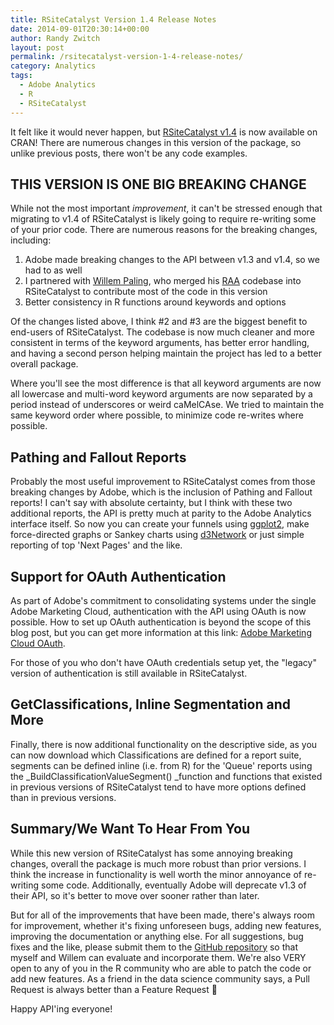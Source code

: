 ```yaml
---
title: RSiteCatalyst Version 1.4 Release Notes
date: 2014-09-01T20:30:14+00:00
author: Randy Zwitch
layout: post
permalink: /rsitecatalyst-version-1-4-release-notes/
category: Analytics
tags:
  - Adobe Analytics
  - R
  - RSiteCatalyst
---
```

It felt like it would never happen, but <a title="RSiteCatalyst CRAN" href="http://cran.r-project.org/web/packages/RSiteCatalyst/index.html" target="_blank">RSiteCatalyst v1.4</a> is now available on CRAN! There are numerous changes in this version of the package, so unlike previous posts, there won't be any code examples.

## THIS VERSION IS ONE BIG BREAKING CHANGE

While not the most important _improvement_, it can't be stressed enough that migrating to v1.4 of RSiteCatalyst is likely going to require re-writing some of your prior code. There are numerous reasons for the breaking changes, including:

  1. Adobe made breaking changes to the API between v1.3 and v1.4, so we had to as well
  2. I partnered with <a title="Willem Paling GitHub" href="https://github.com/WillemPaling" target="_blank">Willem Paling</a>, who merged his <a title="RAA - Original Source for RSiteCatalyst 1.4" href="https://github.com/WillemPaling/RAA" target="_blank">RAA</a> codebase into RSiteCatalyst to contribute most of the code in this version
  3. Better consistency in R functions around keywords and options

Of the changes listed above, I think #2 and #3 are the biggest benefit to end-users of RSiteCatalyst. The codebase is now much cleaner and more consistent in terms of the keyword arguments, has better error handling, and having a second person helping maintain the project has led to a better overall package.

Where you'll see the most difference is that all keyword arguments are now all lowercase and multi-word keyword arguments are now separated by a period instead of underscores or weird caMelCAse. We tried to maintain the same keyword order where possible, to minimize code re-writes where possible.





## Pathing and Fallout Reports

Probably the most useful improvement to RSiteCatalyst comes from those breaking changes by Adobe, which is the inclusion of Pathing and Fallout reports! I can't say with absolute certainty, but I think with these two additional reports, the API is pretty much at parity to the Adobe Analytics interface itself. So now you can create your funnels using <a title="ggplot2 documentation" href="http://ggplot2.org/" target="_blank">ggplot2</a>, make force-directed graphs or Sankey charts using <a title="d3Network documentation" href="http://christophergandrud.github.io/d3Network/" target="_blank">d3Network</a> or just simple reporting of top 'Next Pages' and the like.

## Support for OAuth Authentication

As part of Adobe's commitment to consolidating systems under the single Adobe Marketing Cloud, authentication with the API using OAuth is now possible. How to set up OAuth authentication is beyond the scope of this blog post, but you can get more information at this link: <a title="Adobe Marketing Cloud OAuth" href="https://marketing.adobe.com/resources/help/en_US/mcloud/link_accounts.html" target="_blank">Adobe Marketing Cloud OAuth</a>.

For those of you who don't have OAuth credentials setup yet, the "legacy" version of authentication is still available in RSiteCatalyst.

## GetClassifications, Inline Segmentation and More

Finally, there is now additional functionality on the descriptive side, as you can now download which Classifications are defined for a report suite, segments can be defined inline (i.e. from R) for the 'Queue' reports using the _BuildClassificationValueSegment() _function and functions that existed in previous versions of RSiteCatalyst tend to have more options defined than in previous versions.

## Summary/We Want To Hear From You

While this new version of RSiteCatalyst has some annoying breaking changes, overall the package is much more robust than prior versions. I think the increase in functionality is well worth the minor annoyance of re-writing some code. Additionally, eventually Adobe will deprecate v1.3 of their API, so it's better to move over sooner rather than later.

But for all of the improvements that have been made, there's always room for improvement, whether it's fixing unforeseen bugs, adding new features, improving the documentation or anything else. For all suggestions, bug fixes and the like, please submit them to the <a title="RSiteCatalyst GitHub" href="https://github.com/randyzwitch/RSiteCatalyst" target="_blank">GitHub repository</a> so that myself and Willem can evaluate and incorporate them. We're also VERY open to any of you in the R community who are able to patch the code or add new features. As a friend in the data science community says, a Pull Request is always better than a Feature Request 🙂

Happy API'ing everyone!

&nbsp;
